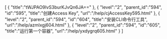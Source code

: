 [
	{
		"title":"tWJPAO9lvS3burKJvQn6JA=="
	},
	{
		"level":"2",
		"parent_id":"594",
		"id":"595",
		"title":"创建Access Key",
		"url":"/help/cjAccessKey595.html"
	},
	{
		"level":"2",
		"parent_id":"594",
		"id":"604",
		"title":"安装CLI命令行工具",
		"url":"/help/azmlxgj604.html"
	},
	{
		"level":"2",
		"parent_id":"594",
		"id":"605",
		"title":"运行第一个容器",
		"url":"/help/yxdygrq605.html"
	}
]